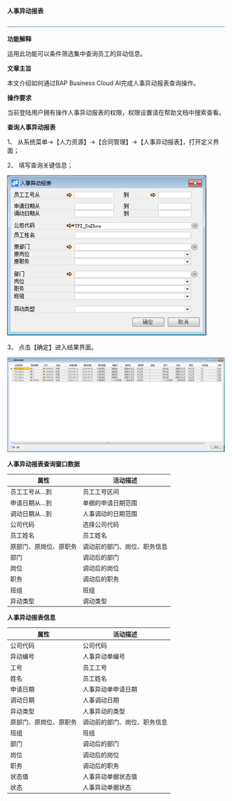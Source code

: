 **人事异动报表**

 ![1574417197089](rlzy_ht/common/headLine.png)

 

**功能解释**

运用此功能可以条件筛选集中查询员工的异动信息。

**文章主旨**

本文介绍如何通过BAP Business Cloud AI完成人事异动报表查询操作。

**操作要求**

当前登陆用户拥有操作人事异动报表的权限，权限设置请在帮助文档中搜索查看。

**查询人事异动报表**

1、 从系统菜单->【人力资源】->【合同管理】->【人事异动报表】，打开定义界面；

2、 填写查询关键信息；

![img](rlzy_ht/205.png)

3、 点击【确定】进入结果界面。

![img](rlzy_ht/206.png)

**人事异动报表查询窗口数据**

| **属性**               | **活动描述**                 |
| ---------------------- | ---------------------------- |
| 员工工号从…到          | 员工工号区间                 |
| 申请日期从…到          | 单据的申请日期范围           |
| 调动日期从…到          | 人事调动的日期范围           |
| 公司代码               | 选择公司代码                 |
| 员工姓名               | 员工姓名                     |
| 原部门、原岗位、原职务 | 调动前的部门、岗位、职务信息 |
| 部门                   | 调动后的部门                 |
| 岗位                   | 调动后的岗位                 |
| 职务                   | 调动后的职务                 |
| 班组                   | 班组                         |
| 异动类型               | 调动类型                     |

**人事异动报表信息**

| **属性**               | **活动描述**                 |
| ---------------------- | ---------------------------- |
| 公司代码               | 公司代码                     |
| 异动编号               | 人事异动单编号               |
| 工号                   | 员工工号                     |
| 姓名                   | 员工姓名                     |
| 申请日期               | 人事异动单申请日期           |
| 调动日期               | 人事调动日期                 |
| 异动类型               | 人事异动的类型               |
| 原部门、原岗位、原职务 | 调动前的部门、岗位、职务信息 |
| 班组                   | 班组                         |
| 部门                   | 调动后的部门                 |
| 岗位                   | 调动后的岗位                 |
| 职务                   | 调动后的职务                 |
| 状态值                 | 人事异动单据状态值           |
| 状态                   | 人事异动单据状态             |

 
